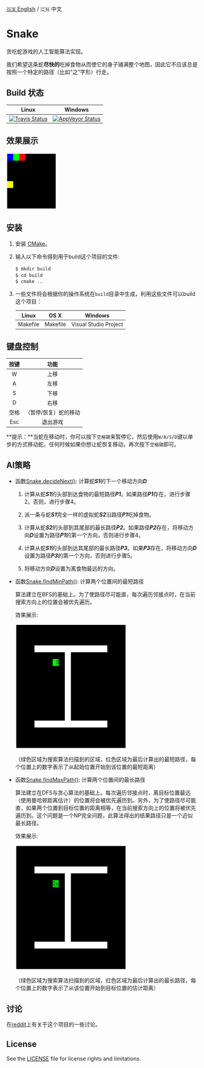[:uk: English](./README.md) / :cn: 中文

# Snake

贪吃蛇游戏的人工智能算法实现。

我们希望这条蛇**尽快的**吃掉食物从而使它的身子铺满整个地图，因此它不应该总是按照一个特定的路径（比如“之”字形）行走。

## Build 状态

| Linux | Windows |
|:-----:|:-------:|
|[![Travis Status](https://travis-ci.org/stevennl/Snake.svg?branch=master)](https://travis-ci.org/stevennl/Snake)|[![AppVeyor Status](https://ci.appveyor.com/api/projects/status/4ieqm8mffik9tks7/branch/master?svg=true)](https://ci.appveyor.com/project/stevennl/snake/branch/master)|

## 效果展示

![](img/AI.gif)

## 安装

1. 安装 [CMake](https://cmake.org/download/)。

2. 输入以下命令得到用于build这个项目的文件:

    ```bash
    $ mkdir build
    $ cd build
    $ cmake ..
    ```

3. 一些文件将会根据你的操作系统在`build`目录中生成，利用这些文件可以build这个项目：

    | Linux | OS X | Windows |
    |:-----:|:----:|:-------:|
    |Makefile|Makefile|Visual Studio Project|

## 键盘控制

| 按键 | 功能 |
|:---:|:-------:|
|W|上移|
|A|左移|
|S|下移|
|D|右移|
|空格|（暂停/恢复）蛇的移动|
|Esc|退出游戏|

**提示：**当蛇在移动时，你可以按下`空格键`来暂停它，然后使用`W/A/S/D`键以单步的方式移动蛇。任何时候如果你想让蛇恢复移动，再次按下`空格键`即可。

## AI策略

* 函数[Snake.decideNext()](./src/model/Snake.cpp#L118): 计算蛇***S1***的下一个移动方向***D***

    1. 计算从蛇***S1***的头部到达食物的最短路径***P1***。如果路径***P1***存在，进行步骤2。否则，进行步骤4。

    2. 派一条与蛇***S1***完全一样的虚拟蛇***S2***沿路径***P1***吃掉食物。

    3. 计算从蛇***S2***的头部到其尾部的最长路径***P2***。如果路径***P2***存在，将移动方向***D***设置为路径***P1***的第一个方向，否则进行步骤4。

    4. 计算从蛇***S1***的头部到达其尾部的最长路径***P3***。如果***P3***存在，将移动方向***D***设置为路径***P3***的第一个方向，否则进行步骤5。

    5. 将移动方向***D***设置为离食物最远的方向。

* 函数[Snake.findMinPath()](./src/model/Snake.cpp#L226): 计算两个位置间的最短路径

    算法建立在BFS的基础上。为了使路径尽可能直，每次遍历邻接点时，在当前搜索方向上的位置会被优先遍历。

    效果展示:

    ![](img/shortest_path.gif)

    （绿色区域为搜索算法扫描到的区域，红色区域为最后计算出的最短路径，每个位置上的数字表示了从起始位置开始到该位置的最短距离）
  
* 函数[Snake.findMaxPath()](./src/model/Snake.cpp#L273): 计算两个位置间的最长路径

    算法建立在DFS与贪心算法的基础上。每次遍历邻接点时，离目标位置最远（使用曼哈顿距离估计）的位置将会被优先遍历到。另外，为了使路径尽可能直，如果两个位置到目标位置的距离相等，在当前搜索方向上的位置将被优先遍历到。这个问题是一个NP完全问题，此算法得出的结果路径只是一个近似最长路径。

    效果展示:
    
    ![](img/longest_path.gif)

    （绿色区域为搜索算法扫描到的区域，红色区域为最后计算出的最长路径，每个位置上的数字表示了从该位置开始到目标位置的估计距离）

## 讨论

在[reddit](https://www.reddit.com/r/programming/comments/5ly972/ai_algorithm_of_snake_game_share_opinions_if_you/)上有关于这个项目的一些讨论。

## License

See the [LICENSE](./LICENSE) file for license rights and limitations.

